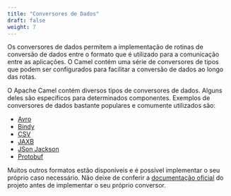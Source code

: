 ```yaml
---
title: "Conversores de Dados"
draft: false
weight: 7
---
```


 Os conversores de dados permitem a implementação de rotinas de conversão de dados entre o formato que é utilizado para a comunicação entre as aplicações. O Camel contém uma série de conversores de tipos que podem ser configurados para facilitar a conversão de dados ao longo das rotas.

O Apache Camel contém diversos tipos de conversores de dados. Alguns deles são específicos para determinados componentes. Exemplos de conversores de dados bastante populares e comumente utilizados são:

* [Avro](https://camel.apache.org/components/latest/dataformats/avro-dataformat.html)
* [Bindy](https://camel.apache.org/components/latest/dataformats/bindy-dataformat.html)
* [CSV](https://camel.apache.org/components/latest/dataformats/csv-dataformat.html)
* [JAXB](https://camel.apache.org/components/latest/dataformats/jaxb-dataformat.html)
* [JSon Jackson](https://camel.apache.org/components/latest/dataformats/json-jackson-dataformat.html)
* [Protobuf](https://camel.apache.org/components/latest/dataformats/protobuf-dataformat.html)


Muitos outros formatos estão disponíveis e é possível implementar o seu próprio caso necessário. Não deixe de conferir a [documentação oficial](https://camel.apache.org/components/latest/dataformats/) do projeto antes de implementar o seu próprio conversor.
